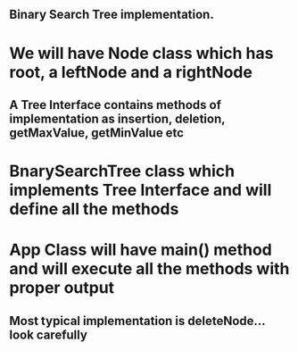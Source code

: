 ## Binary Search Tree implementation.

# We will have Node class which has root, a leftNode and a rightNode

## A Tree Interface contains methods of implementation as insertion, deletion, getMaxValue, getMinValue etc

# BnarySearchTree class which implements Tree Interface and will define all the methods

# App Class will have main() method and will execute all the methods with proper output

## Most typical implementation is deleteNode... look carefully